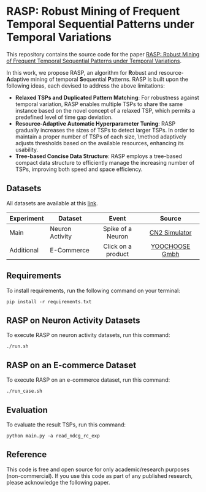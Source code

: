 # RASP: Robust Mining of Frequent Temporal Sequential Patterns under Temporal Variations

This repository contains the source code for the paper [RASP: Robust Mining of Frequent Temporal Sequential Patterns under Temporal Variations](https://).

In this work, we propose RASP, an algorithm for **R**obust and resource-**A**daptive mining of temporal **S**equential **P**atterns.
RASP is built upon the following  ideas, each devised to address the above limitations: 
* **Relaxed TSPs and Duplicated Pattern Matching**: For robustness against temporal variation, RASP enables multiple TSPs to share the same instance based on the novel concept of a relaxed TSP, which permits a predefined level of time gap deviation.
* **Resource-Adaptive Automatic Hyperparameter Tuning**: RASP gradually increases the sizes of TSPs to detect larger TSPs. In order to maintain a proper number of TSPs of each size, \method adaptively adjusts thresholds based on the available resources, enhancing its usability.
* **Tree-based Concise Data Structure**: RASP employs a tree-based compact data structure to efficiently manage the increasing number of TSPs, improving both speed and space efficiency.

## Datasets

All datasets are available at this [link](https://www.dropbox.com/scl/fo/xqamn47x7ybsnww3fgmyf/h?rlkey=mzdfrn5ncaq9696ju8botp73m&dl=0).

| Experiment | Dataset         | Event              | Source          |
|------------|-----------------|:------------------:|:---------------:|
| Main       | Neuron Activity | Spike of a Neuron  | [CN2 Simulator](https://github.com/NICALab/CN2-Simulator) |
| Additional | E-Commerce      | Click on a product | [YOOCHOOSE Gmbh](https://www.kaggle.com/datasets/chadgostopp/recsys-challenge-2015) |

## Requirements

To install requirements, run the following command on your terminal:
```setup
pip install -r requirements.txt
```

## RASP on Neuron Activity Datasets

To execute RASP on neuron activity datasets, run this command:

```
./run.sh
```

## RASP on an E-commerce Dataset

To execute RASP on an e-commerce dataset, run this command:

```
./run_case.sh
```

## Evaluation

To evaluate the result TSPs, run this command:

```
python main.py -a read_ndcg_rc_exp
```

## Reference

This code is free and open source for only academic/research purposes (non-commercial). If you use this code as part of any published research, please acknowledge the following paper.
```

```
